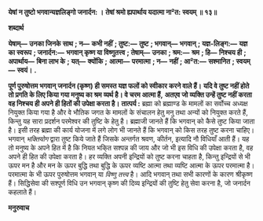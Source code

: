**येषां न तुष्टो भगवान्यज्ञलिङ्गो जनार्दन: ।** **तेषां श्रमो ह्यपार्थाय यदात्मा ना²त: स्वयम् ॥ १३॥** 

**शब्दार्थ** 

**येषाम्—** **उनका जिनके साथ** **; न—** **कभी नहीं** **; तुष्ट:—** **तुष्ट** **; भगवान्—** **भगवान्** **; यज्ञ-लिङ्ग:—** **यज्ञ का स्वरूप** **; जनार्दन:—** **भगवान् कृष्ण या विष्णुतत्त्व** **; तेषाम्—** **उनका** **; श्रम:—** **श्रम** **; हि—** **निश्चय ही** **; अपार्थाय—** **बिना लाभ के** **; यत्—** **क्योंकि** **;** **आत्मा—** **परमात्मा** **; न—** **नहीं** **; आ²त:—** **सश्मानित** **; स्वयम्—** **स्वयं।** **.** 

**पूर्ण पुरुषोत्तम भगवान् जनार्दन (कृष्ण) ही समस्त यज्ञ फलों को स्वीकार करने वाले हैं।** **यदि वे तुष्ट नहीं होते तो प्रगति के लिए किया गया मनुष्य का श्रम व्यर्थ है। वे चरम आत्मा हैं,** **अतएव जो व्यक्ति उन्हें तुष्ट नहीं करता वह निश्चय ही अपने ही हितों की उपेक्षा करता है।** **तात्पर्य :** ब्रह्मा को ब्रह्माण्ड के मामलों का सर्वोच्च अध्यक्ष नियुक्त किया गया है और वे भौतिक जगत के मामलों के संचालन हेतु मनु तथा अन्यों को नियुक्त करते हैं, किन्तु यह सारा प्रदर्शन परमेश्वर की तुष्टि के हेतु है। ब्रह्माजी जानते हैं कि भगवान् को कैसे तुष्ट किया जाता है। इसी तरह ब्रह्मा की कार्य योजना में लगे लोग भी जानते हैं कि भगवान् को किस तरह तुष्ट करना चाहिए। भगवान् *भक्तियोग* द्वारा तुष्ट किये जाते हैं जिसके अन्तर्गत श्रवण, कीर्तन, इत्यादि नौ विधियाँ आती हैं। यह तो मनुष्य के अपने हित में है कि नियत भकि्त सश्पन्न की जाय और जो भी इस विधि की उपेक्षा करता है, वह अपने ही हित की उपेक्षा करता है। हर व्यक्ति अपनी इन्द्रियों को तुष्ट करना चाहता है, किन्तु इन्द्रियों से भी ऊपर मन है और मन के ऊपर बुद्धि तथा बुद्धि के ऊपर व्यष्टि आत्मा तथा व्यष्टि आत्मा के ऊपर परमात्मा है। परमात्मा के भी ऊपर पुरुषोत्तम भगवान् या *विष्णु तत्त्व* है। आदि भगवान् तथा सभी कारणों के कारण श्रीकृष्ण हैं। सिद्धिसेवा की सश्पूर्ण विधि उन भगवान् कृष्ण की दिव्य इन्द्रियों की तुष्टि हेतु सेवा करना है, जो जनार्दन कहलाते हैं।  

**मनुरुवाच** 